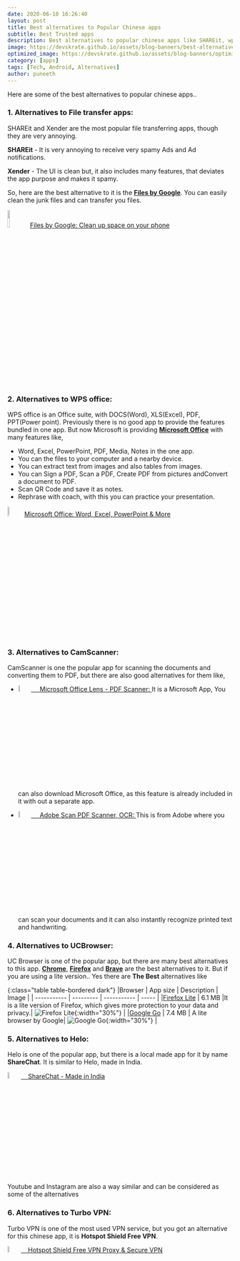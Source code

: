 ```yaml
---
date: 2020-06-10 16:26:40
layout: post
title: Best alternatives to Popular Chinese apps
subtitle: Best Trusted apps
description: Best alternatives to popular chinese apps like SHAREit, wps-office etc
image: https://devskrate.github.io/assets/blog-banners/best-alternatives-to-chinese-apps.jpg
optimized_image: https://devskrate.github.io/assets/blog-banners/optimized/best-alternatives-to-chinese-apps.webp
category: [apps]
tags: [Tech, Android, Alternatives]
author: puneeth
---
```


Here are some of the best alternatives to popular chinese apps..

### 1. Alternatives to File transfer apps:

SHAREit and Xender are the most popular file transferring apps, though they are very annoying.

**SHAREit** - It is very annoying to receive very spamy Ads and Ad notifications.

**Xender** - The UI is clean but, it also includes many features, that deviates the app purpose and makes it spamy.

So, here are the best alternative to it is the [**Files by Google**](https://play.google.com/store/apps/details?id=com.google.android.apps.nbu.files&hl=en_IN). You can easily clean the junk files and can transfer you files.

<p align="">
  <a href="https://play.google.com/store/apps/details?id=com.google.android.apps.nbu.files&hl=en_IN"><img width="10%" src="https://devskrate.github.io/assets/images/alternatives/chinese-apps/filesgo.png"><bold>Files by Google: Clean up space on your phone</bold></a>
</p>

### 2. Alternatives to WPS office:

WPS office is an Office suite, with DOCS(Word), XLS(Excel), PDF, PPT(Power point). Previously there is no good app to provide the features bundled in one app. But now Microsoft is providing [**Microsoft Office**](https://play.google.com/store/apps/details?id=com.microsoft.office.officehubrow&hl=en_IN) with many features like,

- Word, Excel, PowerPoint, PDF, Media, Notes in the one app.
- You can the files to your computer and a nearby device.
- You can extract text from images and also tables from images.
- You can Sign a PDF, Scan a PDF, Create PDF from pictures andConvert a document to PDF.
- Scan QR Code and save it as notes.
- Rephrase with coach, with this you can practice your presentation.

<p align="">
  <a href="https://play.google.com/store/apps/details?id=com.microsoft.office.officehubrow&hl=en_IN"><img width="7.5%" src="https://devskrate.github.io/assets/images/alternatives/chinese-apps/microsoft-office.png"><bold>Microsoft Office: Word, Excel, PowerPoint & More</bold></a>
</p>

### 3. Alternatives to CamScanner:

CamScanner is one the popular app for scanning the documents and converting them to PDF, but there are also good alternatives for them like,

- <p align="">
  <a href="https://play.google.com/store/apps/details?id=com.microsoft.office.officelens&hl=en_IN"><img width="6%" src="https://devskrate.github.io/assets/images/alternatives/chinese-apps/microsoft-office-lens.png">&nbsp;&nbsp;&nbsp;&nbsp;&nbsp;<bold>Microsoft Office Lens - PDF Scanner: </bold></a>It is a Microsoft App, You can also download Microsoft Office, as this feature is already included in it with out a separate app.
  </p>

- <p align="">
  <a href="https://play.google.com/store/apps/details?id=com.adobe.scan.android&hl=en_IN"><img width="6%" src="https://devskrate.github.io/assets/images/alternatives/chinese-apps/adobe-scan.png">&nbsp;&nbsp;&nbsp;&nbsp;&nbsp;<bold>Adobe Scan PDF Scanner, OCR: </bold></a>This is from Adobe where you can scan your documents and it can also instantly recognize printed text and handwriting.
  </p>

### 4. Alternatives to UCBrowser:

UC Browser is one of the popular app, but there are many best alternatives to this app.
[**Chrome**](https://play.google.com/store/apps/details?id=com.android.chrome&hl=en_IN), [**Firefox**](https://play.google.com/store/apps/details?id=org.mozilla.firefox&hl=en_IN) and [**Brave**](https://play.google.com/store/apps/details?id=com.brave.browser&hl=en_IN) are the best alternatives to it.
But if you are using a lite version.. Yes there are **The Best** alternatives like

{:class="table table-bordered dark"}
|Browser | App size | Description | Image |
| ----------- | --------- | ----------- | ----- |
|[Firefox Lite](https://play.google.com/store/apps/details?id=org.mozilla.rocket&hl=en_IN) | 6.1 MB |It is a lite version of Firefox, which gives more protection to your data and privacy.| ![Firefox Lite](https://devskrate.github.io/assets/images/alternatives/chinese-apps/firefox-lite.png){:width="30%"} |
|[Google Go](https://play.google.com/store/apps/details?id=com.google.android.apps.searchlite&hl=en_IN) | 7.4 MB | A lite browser by Google| ![Google Go](https://devskrate.github.io/assets/images/alternatives/chinese-apps/google-go.png){:width="30%"} |

### 5. Alternatives to Helo:

Helo is one of the popular app, but there is a local made app for it by name **ShareChat**. It is similar to Helo, made in India.

<p align="">
  <a href="https://play.google.com/store/apps/details?id=in.mohalla.sharechat"><img width="6%" src="https://devskrate.github.io/assets/images/alternatives/chinese-apps/share-chat.png">&nbsp;&nbsp;&nbsp;&nbsp;<bold>ShareChat - Made in India</bold></a>
</p>
Youtube and Instagram are also a way similar and can be considered as some of the alternatives

### 6. Alternatives to Turbo VPN:

Turbo VPN is one of the most used VPN service, but you got an alternative for this chinese app, it is **Hotspot Shield Free VPN**.

<p align="">
  <a href="https://play.google.com/store/apps/details?id=hotspotshield.android.vpn&hl=en_IN"><img width="6%" src="https://devskrate.github.io/assets/images/alternatives/chinese-apps/hotspot-shield-vpn.png">&nbsp;&nbsp;&nbsp;&nbsp;<bold>Hotspot Shield Free VPN Proxy & Secure VPN</bold></a>
</p>
